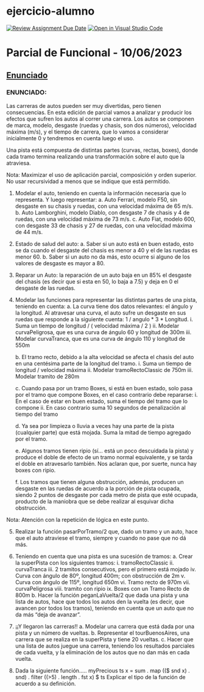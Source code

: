 # ejercicio-alumno
[![Review Assignment Due Date](https://classroom.github.com/assets/deadline-readme-button-24ddc0f5d75046c5622901739e7c5dd533143b0c8e959d652212380cedb1ea36.svg)](https://classroom.github.com/a/QDgbVTjZ)
[![Open in Visual Studio Code](https://classroom.github.com/assets/open-in-vscode-718a45dd9cf7e7f842a935f5ebbe5719a5e09af4491e668f4dbf3b35d5cca122.svg)](https://classroom.github.com/online_ide?assignment_repo_id=11319646&assignment_repo_type=AssignmentRepo)
# Parcial de Funcional - 10/06/2023

## [Enunciado](https://docs.google.com/document/d/1MIzx4nvbrLbAJjmoDDtyDBVI5luUHfU_4_UnUaCpZdc/edit?usp=sharing)


### ENUNCIADO:
Las carreras de autos pueden ser muy divertidas, pero tienen consecuencias. En esta edición de parcial vamos a analizar y producir los efectos que sufren los autos al correr una carrera. Los autos se componen de marca, modelo, desgaste (ruedas y chasis, son dos números), velocidad máxima (m/s), y el tiempo de carrera, que lo vamos a considerar inicialmente 0 y tendremos en cuenta luego el uso.

Una pista está compuesta de distintas partes (curvas, rectas, boxes), donde cada tramo termina realizando una transformación sobre el auto que la atraviesa.

Nota: Maximizar el uso de aplicación parcial, composición y orden superior. No usar recursividad a menos que se indique que está permitido.

1. Modelar el auto, teniendo en cuenta la información necesaria que lo representa. Y luego representar:
    a. Auto Ferrari, modelo F50, sin desgaste en su chasis y ruedas, con una velocidad máxima de 65 m/s.
    b. Auto Lamborghini, modelo Diablo, con desgaste 7 de chasis y 4 de ruedas, con una velocidad máxima de 73 m/s.
    c. Auto Fiat, modelo 600, con desgaste 33 de chasis y 27 de ruedas, con una velocidad máxima de 44 m/s.


2. Estado de salud del auto:
    a. Saber si un auto está en buen estado, esto se da cuando el desgaste del chasis es menor a 40 y el de las ruedas es menor 60.
    b. Saber si un auto no da más, esto ocurre si alguno de los valores de desgaste es mayor a 80.

3. Reparar un Auto: la reparación de un auto baja en un 85% el desgaste del chasis (es decir que si esta en 50, lo baja a 7.5) y deja en 0 el desgaste de las ruedas.

4. Modelar las funciones para representar las distintas partes de una pista, teniendo en cuenta:
    a. La curva tiene dos datos relevantes: el ángulo y la longitud. Al atravesar una curva, el auto sufre un desgaste en sus ruedas que responde a la siguiente cuenta: 
1 / angulo * 3 * Longitud.
        i. Suma un tiempo de longitud / ( velocidad máxima / 2 )
        ii. Modelar curvaPeligrosa, que es una curva de ángulo 60 y longitud de 300m
        iii. Modelar curvaTranca, que es una curva de ángulo 110 y longitud de 550m

    b. El tramo recto, debido a la alta velocidad se afecta el chasis del auto en una centésima parte de la longitud del tramo.
        i. Suma un tiempo de longitud / velocidad máxima
        ii. Modelar tramoRectoClassic de 750m
        iii. Modelar tramito de 280m

    c. Cuando pasa por un tramo Boxes, si está en buen estado, solo pasa por el tramo que compone Boxes, en el caso contrario debe repararse:
        i. En el caso de estar en buen estado, suma el tiempo del tramo que lo compone
        ii. En caso contrario suma 10 segundos de penalización al tiempo del tramo


    d. Ya sea por limpieza o lluvia a veces hay una parte de la pista (cualquier parte) que está mojada. Suma la mitad de tiempo agregado por el tramo.

    e. Algunos tramos tienen ripio (sí... está un poco descuidada la pista) y produce el doble de efecto de un tramo normal equivalente, y se tarda el doble en atravesarlo también. Nos aclaran que, por suerte, nunca hay boxes con ripio.

    f. Los tramos que tienen alguna obstrucción, además, producen un desgaste en las ruedas de acuerdo a la porción de pista ocupada, siendo 2 puntos de desgaste por cada metro de pista que esté ocupada, producto de la maniobra que se debe realizar al esquivar dicha obstrucción.

Nota: Atención con la repetición de lógica en este punto.

5. Realizar la función pasarPorTramo/2 que, dado un tramo y un auto, hace que el auto atraviese el tramo, siempre y cuando no pase que no dá más.

6. Teniendo en cuenta que una pista es una sucesión de tramos: 
    a. Crear la superPista con los siguientes tramos:
        i. tramoRectoClassic
        ii. curvaTranca
        iii. 2 tramitos consecutivos, pero el primero está mojado
        iv. Curva con ángulo de 80º, longitud 400m; con obstrucción de 2m
        v. Curva con ángulo de 115º, longitud 650m
        vi. Tramo recto de 970m
        vii. curvaPeligrosa
        viii. tramito con ripio
        ix. Boxes con un Tramo Recto de 800m
    b. Hacer la función peganLaVuelta/2 que dada una pista y una lista de autos, hace que todos los autos den la vuelta (es decir, que avancen por todos los tramos), teniendo en cuenta que un auto que no da más “deja de avanzar”.


7. ¡¡Y llegaron las carreras!!
    a. Modelar una carrera que está dada por una pista y un número de vueltas.
    b. Representar el tourBuenosAires, una carrera que se realiza en la superPista y tiene 20 vueltas.
    c. Hacer que una lista de autos juegue una carrera, teniendo los resultados parciales de cada vuelta, y la eliminación de los autos que no dan más en cada vuelta.

8. Dada la siguiente función…..
myPrecious ts x = sum . map (($ snd x) . snd) . filter ((>5) . length . fst x) $ ts
Explicar el tipo de la función de acuerdo a su definición.
